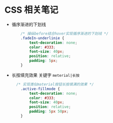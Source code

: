 # CSS 相关笔记

- 循序渐进的下划线 

  ```css
      /* 操纵before结合hover实现循序渐进的下划线 */
      .fadeIn-underlinie {
          text-decoration: none;
          color: #333;
          font-size: 40px;
          position: relative;
          padding: 5px;
      }
  ```

  

- 长按填充效果  关键字 `meterial|长按`

  ```css
  	/* 实现类似material按钮长按填满的效果 */
      .active-fillmode {
          text-decoration: none;
          color: #333;
          font-size: 40px;
          position: relative;
          padding: 5px 50px;
      }
  ```


